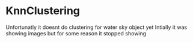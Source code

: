 # KnnClustering
Unfortunatly it doesnt do clustering for water sky object yet Intially it was showing images but for some reason it stopped showing 

